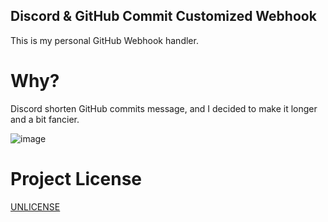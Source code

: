 ## Discord & GitHub Commit Customized Webhook
This is my personal GitHub Webhook handler.

# Why?
Discord shorten GitHub commits message, and I decided to make it longer and a bit fancier.

![image](https://github.com/ray-1337/discord-github-commit-webhook/assets/33544674/fadfe7d7-0d18-4e80-866d-9f8dbe54b282)

# Project License
[UNLICENSE](LICENSE)
